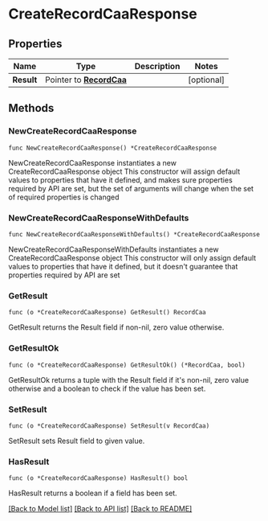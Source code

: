 # CreateRecordCaaResponse

## Properties

Name | Type | Description | Notes
------------ | ------------- | ------------- | -------------
**Result** | Pointer to [**RecordCaa**](RecordCaa.md) |  | [optional] 

## Methods

### NewCreateRecordCaaResponse

`func NewCreateRecordCaaResponse() *CreateRecordCaaResponse`

NewCreateRecordCaaResponse instantiates a new CreateRecordCaaResponse object
This constructor will assign default values to properties that have it defined,
and makes sure properties required by API are set, but the set of arguments
will change when the set of required properties is changed

### NewCreateRecordCaaResponseWithDefaults

`func NewCreateRecordCaaResponseWithDefaults() *CreateRecordCaaResponse`

NewCreateRecordCaaResponseWithDefaults instantiates a new CreateRecordCaaResponse object
This constructor will only assign default values to properties that have it defined,
but it doesn't guarantee that properties required by API are set

### GetResult

`func (o *CreateRecordCaaResponse) GetResult() RecordCaa`

GetResult returns the Result field if non-nil, zero value otherwise.

### GetResultOk

`func (o *CreateRecordCaaResponse) GetResultOk() (*RecordCaa, bool)`

GetResultOk returns a tuple with the Result field if it's non-nil, zero value otherwise
and a boolean to check if the value has been set.

### SetResult

`func (o *CreateRecordCaaResponse) SetResult(v RecordCaa)`

SetResult sets Result field to given value.

### HasResult

`func (o *CreateRecordCaaResponse) HasResult() bool`

HasResult returns a boolean if a field has been set.


[[Back to Model list]](../README.md#documentation-for-models) [[Back to API list]](../README.md#documentation-for-api-endpoints) [[Back to README]](../README.md)


